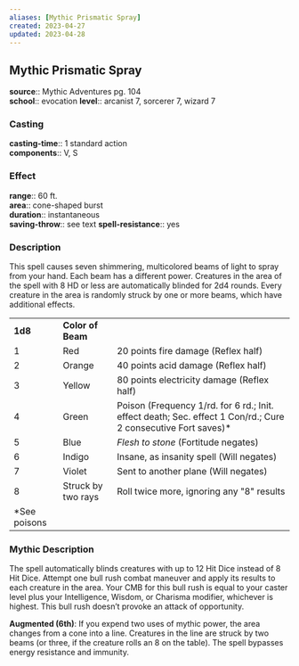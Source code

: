 ```yaml
---
aliases: [Mythic Prismatic Spray]
created: 2023-04-27
updated: 2023-04-28
---
```


## Mythic Prismatic Spray

**source**:: Mythic Adventures pg. 104  
**school**:: evocation
**level**:: arcanist 7, sorcerer 7, wizard 7

### Casting

**casting-time**:: 1 standard action  
**components**:: V, S

### Effect

**range**:: 60 ft.  
**area**:: cone-shaped burst  
**duration**:: instantaneous  
**saving-throw**:: see text
**spell-resistance**:: yes

### Description

This spell causes seven shimmering, multicolored beams of light to spray from your hand. Each beam has a different power. Creatures in the area of the spell with 8 HD or less are automatically blinded for 2d4 rounds. Every creature in the area is randomly struck by one or more beams, which have additional effects.  
  

|               |                    |                                                                                                                |
|---------------|--------------------|----------------------------------------------------------------------------------------------------------------|
| **1d8**       | **Color of Beam**  |                                                                                                                |
| 1             | Red                | 20 points fire damage (Reflex half)                                                                            |
| 2             | Orange             | 40 points acid damage (Reflex half)                                                                            |
| 3             | Yellow             | 80 points electricity damage (Reflex half)                                                                     |
| 4             | Green              | Poison (Frequency 1/rd. for 6 rd.; Init. effect death; Sec. effect 1 Con/rd.; Cure 2 consecutive Fort saves)\* |
| 5             | Blue               | *Flesh to stone* (Fortitude negates)                                                                           |
| 6             | Indigo             | Insane, as insanity spell (Will negates)                                                                       |
| 7             | Violet             | Sent to another plane (Will negates)                                                                           |
| 8             | Struck by two rays | Roll twice more, ignoring any "8" results                                                                      |
| \*See poisons |                    |                                                                                                                |

### Mythic Description

The spell automatically blinds creatures with up to 12 Hit Dice instead of 8 Hit Dice. Attempt one bull rush combat maneuver and apply its results to each creature in the area. Your CMB for this bull rush is equal to your caster level plus your Intelligence, Wisdom, or Charisma modifier, whichever is highest. This bull rush doesn’t provoke an attack of opportunity.  
  
**Augmented (6th)**: If you expend two uses of mythic power, the area changes from a cone into a line. Creatures in the line are struck by two beams (or three, if the creature rolls an 8 on the table). The spell bypasses energy resistance and immunity.
